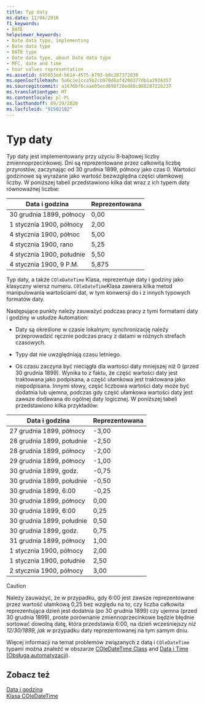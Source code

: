 ```yaml
---
title: Typ daty
ms.date: 11/04/2016
f1_keywords:
- DATE
helpviewer_keywords:
- Date data type, implementing
- Date data type
- DATE type
- Date data type, about Date data type
- MFC, date and time
- hour values representation
ms.assetid: 695853ed-b614-4575-b793-b8c287372038
ms.openlocfilehash: 5a6c1e1cca5b2cb978d6af4208377db1a2926357
ms.sourcegitcommit: a1676bf6caae05ecd698f26ed80c08828722b237
ms.translationtype: MT
ms.contentlocale: pl-PL
ms.lasthandoff: 09/29/2020
ms.locfileid: "91502182"
---
```

# <a name="date-type"></a>Typ daty

Typ daty jest implementowany przy użyciu 8-bajtowej liczby zmiennoprzecinkowej. Dni są reprezentowane przez całkowitą liczbę przyrostów, zaczynając od 30 grudnia 1899, północy jako czas 0. Wartości godzinowe są wyrażane jako wartość bezwzględna części ułamkowej liczby. W poniższej tabeli przedstawiono kilka dat wraz z ich typem daty równoważnej liczbie:

|Data i godzina|Reprezentowana|
|-------------------|--------------------|
|30 grudnia 1899, północy|0,00|
|1 stycznia 1900, północy|2,00|
|4 stycznia 1900, północ|5,00|
|4 stycznia 1900, rano|5,25|
|4 stycznia 1900, południe|5,50|
|4 stycznia 1900, 9 P.M.|5,875|

Typ daty, a także `COleDateTime` Klasa, reprezentuje daty i godziny jako klasyczny wiersz numeru. `COleDateTime`Klasa zawiera kilka metod manipulowania wartościami dat, w tym konwersji do i z innych typowych formatów daty.

Następujące punkty należy zauważyć podczas pracy z tymi formatami daty i godziny w usłudze Automation:

- Daty są określone w czasie lokalnym; synchronizację należy przeprowadzić ręcznie podczas pracy z datami w różnych strefach czasowych.

- Typy dat nie uwzględniają czasu letniego.

- Oś czasu zaczyna być nieciągła dla wartości daty mniejszej niż 0 (przed 30 grudnia 1899). Wynika to z faktu, że część wartości daty jest traktowana jako podpisana, a część ułamkowa jest traktowana jako niepodpisana. Innymi słowy, część liczbowa wartości daty może być dodatnia lub ujemna, podczas gdy część ułamkowa wartości daty jest zawsze dodawana do ogólnej daty logicznej. W poniższej tabeli przedstawiono kilka przykładów:

|Data i godzina|Reprezentowana|
|-------------------|--------------------|
|27 grudnia 1899, północy|-3,00|
|28 grudnia 1899, południe|-2,50|
|28 grudnia 1899, północy|-2,00|
|29 grudnia 1899, północy|-1,00|
|30 grudnia 1899, godz.|-0,75|
|30 grudnia 1899, południe|-0,50|
|30 grudnia 1899, 6:00|-0,25|
|30 grudnia 1899, północy|0,00|
|30 grudnia 1899, 6:00|0,25|
|30 grudnia 1899, południe|0,50|
|30 grudnia 1899, godz.|0,75|
|31 grudnia 1899, północy|1,00|
|1 stycznia 1900, północy|2,00|
|1 stycznia 1900, południe|2,50|
|2 stycznia 1900, północy|3,00|

> [!CAUTION]
> Należy zauważyć, że w przypadku, gdy 6:00 jest zawsze reprezentowane przez wartość ułamkową 0,25 bez względu na to, czy liczba całkowita reprezentująca dzień jest dodatnia (po 30 grudnia 1899) czy ujemna (przed 30 grudnia 1899), proste porównanie zmiennoprzecinkowe będzie błędnie sortować dowolną datę, która przedstawia 6:00, na dzień wcześniejszy *niż 12/30/1899, jak w* przypadku daty reprezentowanej na tym samym dniu.

Więcej informacji na temat problemów związanych z datą i `COleDateTime` typami można znaleźć w obszarze [COleDateTime Class](../atl-mfc-shared/reference/coledatetime-class.md) and [Data i Time (Obsługa automatyzacji](./date-and-time.md)).

## <a name="see-also"></a>Zobacz też

[Data i godzina](../atl-mfc-shared/date-and-time.md)<br/>
[Klasa COleDateTime](../atl-mfc-shared/reference/coledatetime-class.md)
